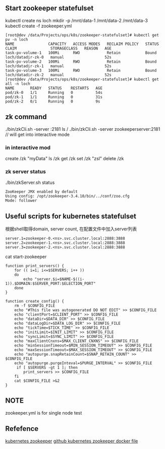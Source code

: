 ## Start zookeeper statefulset
kubectl create ns loch
mkdir -p /mnt/data-1 /mnt/data-2 /mnt/data-3
kubectl create -f zookeeper.yml

```
[root@dev /data/Projects/ops/k8s/zookeeper-statefulset]# kubectl get pv -n loch
NAME               CAPACITY   ACCESS MODES   RECLAIM POLICY   STATUS   CLAIM               STORAGECLASS   REASON   AGE
task-pv-volume-1   100Mi      RWO            Retain           Bound    loch/datadir-zk-0   manual                  52s
task-pv-volume-2   100Mi      RWO            Retain           Bound    loch/datadir-zk-1   manual                  52s
task-pv-volume-3   100Mi      RWO            Retain           Bound    loch/datadir-zk-2   manual                  52s
[root@dev /data/Projects/ops/k8s/zookeeper-statefulset]# kubectl get all -n loch
NAME       READY   STATUS    RESTARTS   AGE
pod/zk-0   1/1     Running   0          54s
pod/zk-1   1/1     Running   0          31s
pod/zk-2   0/1     Running   0          9s
```

## zk command
./bin/zkCli.sh -server <ip>:2181 ls / 
./bin/zkCli.sh -server zookeeperserver:2181 // will get into interactive mode

### in interactive mod
create /zk "myData"
ls /zk
get /zk
set /zk "zsl"
delete /zk

### zk server status
./bin/zkServer.sh status
```
ZooKeeper JMX enabled by default
Using config: /opt/zookeeper-3.4.10/bin/../conf/zoo.cfg
Mode: follower
```

## Useful scripts for kubernetes statefulset
根据shell取得domain, server count, 在配置文件中加入server列表
```
server.1=zookeeper-0.<ns>.svc.cluster.local:2888:3888
server.2=zookeeper-1.<ns>.svc.cluster.local:2888:3888
server.3=zookeeper-2.<ns>.svc.cluster.local:2888:3888
```
cat start-zookeeper
```
function print_servers() {
    for (( i=1; i<=$SERVERS; i++ ))
    do
        echo "server.$i=$NAME-$((i-1)).$DOMAIN:$SERVER_PORT:$ELECTION_PORT"
    done
}

function create_config() {
    rm -f $CONFIG_FILE
    echo "#This file was autogenerated DO NOT EDIT" >> $CONFIG_FILE
    echo "clientPort=$CLIENT_PORT" >> $CONFIG_FILE
    echo "dataDir=$DATA_DIR" >> $CONFIG_FILE
    echo "dataLogDir=$DATA_LOG_DIR" >> $CONFIG_FILE
    echo "tickTime=$TICK_TIME" >> $CONFIG_FILE
    echo "initLimit=$INIT_LIMIT" >> $CONFIG_FILE
    echo "syncLimit=$SYNC_LIMIT" >> $CONFIG_FILE
    echo "maxClientCnxns=$MAX_CLIENT_CNXNS" >> $CONFIG_FILE
    echo "minSessionTimeout=$MIN_SESSION_TIMEOUT" >> $CONFIG_FILE
    echo "maxSessionTimeout=$MAX_SESSION_TIMEOUT" >> $CONFIG_FILE
    echo "autopurge.snapRetainCount=$SNAP_RETAIN_COUNT" >> $CONFIG_FILE
    echo "autopurge.purgeInteval=$PURGE_INTERVAL" >> $CONFIG_FILE
     if [ $SERVERS -gt 1 ]; then
        print_servers >> $CONFIG_FILE
    fi
    cat $CONFIG_FILE >&2
}
```
## NOTE
zookeeper.yml is for single node test
## Refefence
[kubernetes zookeeper](https://kubernetes.io/docs/tutorials/stateful-application/zookeeper/)
[github kubernetes zookeeper docker file ](https://github.com/kow3ns/kubernetes-zookeeper)